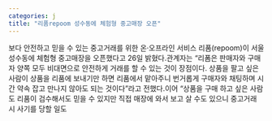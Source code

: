 ```yaml
---
categories: j
title: "리품repoom 성수동에 체험형 중고매장 오픈"
---
```

보다 안전하고 믿을 수 있는 중고거래를 위한 온·오프라인 서비스 리품(repoom)이 서울 성수동에 체험형 중고매장을 오픈했다고 26일 밝혔다.관계자는 “리폼은 판매자와 구매자 양쪽 모두 비대면으로 안전하게 거래를 할 수 있는 것이 장점이다. 상품을 팔고 싶은 사람이 상품을 리품에 보내기만 하면 리품에서 맡아주니 번거롭게 구매자와 채팅하며 시간 약속 잡고 만나지 않아도 되는 것이다”라고 전했다.이어 “상품을 구매 하고 싶은 사람도 리품이 검수해서도 믿을 수 있지만 직접 매장에 와서 보고 살 수도 있으니 중고거래 시 사기를 당할 일도